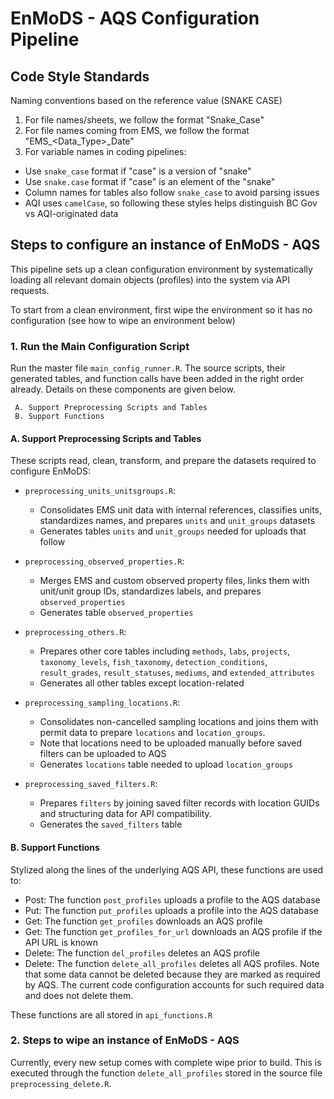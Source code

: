 # EnMoDS - AQS Configuration Pipeline

## Code Style Standards

Naming conventions based on the reference value (SNAKE CASE)

  1. For file names/sheets, we follow the format "Snake_Case" 
  2. For file names coming from EMS, we follow the format "EMS_<Data_Type>_Date"
  3. For variable names in coding pipelines:
   - Use `snake_case` format if "case" is a version of "snake"
   - Use `snake.case` format if "case" is an element of the "snake"
   - Column names for tables also follow `snake_case` to avoid parsing issues
   - AQI uses `camelCase`, so following these styles helps distinguish BC Gov vs AQI-originated data

## Steps to configure an instance of EnMoDS - AQS

This pipeline sets up a clean configuration environment by systematically loading all relevant domain objects (profiles) into the system via API requests.

To start from a clean environment, first wipe the environment so it has no configuration (see how to wipe an environment below)

### 1. Run the Main Configuration Script

Run the master file `main_config_runner.R`. The source scripts, their generated tables, and function calls have been added in the right order already.
Details on these components are given below.

     A. Support Preprocessing Scripts and Tables
     B. Support Functions 

#### A. Support Preprocessing Scripts and Tables

These scripts read, clean, transform, and prepare the datasets required to configure EnMoDS:

- `preprocessing_units_unitsgroups.R`: 
  - Consolidates EMS unit data with internal references, classifies units, standardizes names, and prepares `units` and `unit_groups` datasets
  - Generates tables `units` and `unit_groups` needed for uploads that follow

- `preprocessing_observed_properties.R`: 
  - Merges EMS and custom observed property files, links them with unit/unit group IDs, standardizes labels, and prepares `observed_properties`
  - Generates table `observed_properties` 
  
- `preprocessing_others.R`: 
  - Prepares other core tables including `methods`, `labs`, `projects`, `taxonomy_levels`, `fish_taxonomy`, `detection_conditions`, `result_grades`, `result_statuses`, `mediums`, and `extended_attributes`
  - Generates all other tables except location-related
  
- `preprocessing_sampling_locations.R`: 
  - Consolidates non-cancelled sampling locations and joins them with permit data to prepare `locations` and `location_groups`.
  - Note that locations need to be uploaded manually before saved filters can be uploaded to AQS
  - Generates `locations` table needed to upload `location_groups`
  
- `preprocessing_saved_filters.R`: 
  - Prepares `filters` by joining saved filter records with location GUIDs and structuring data for API compatibility.
  - Generates the `saved_filters` table
  
#### B. Support Functions

Stylized along the lines of the underlying AQS API, these functions are used to:

- Post: The function `post_profiles` uploads a profile to the AQS database
- Put: The function `put_profiles` uploads a profile into the AQS database
- Get: The function `get_profiles` downloads an AQS profile
- Get: The function `get_profiles_for_url` downloads an AQS profile if the API URL is known
- Delete: The function `del_profiles` deletes an AQS profile
- Delete: The function `delete_all_profiles` deletes all AQS profiles. Note that 
some data cannot be deleted because they are marked as required by AQS. The current
code configuration accounts for such required data and does not delete them.

These functions are all stored in `api_functions.R`
  
### 2. Steps to wipe an instance of EnMoDS - AQS

Currently, every new setup comes with complete wipe prior to build. This is executed through 
the function `delete_all_profiles` stored in the source file `preprocessing_delete.R`.
  
